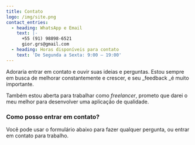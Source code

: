 ```yaml
---
title: Contato
logo: /img/site.png
contact_entries:
  - heading: WhatsApp e Email
    text: |-
      +55 (91) 98898-6521
      gior.grs@gmail.com
  - heading: Horas disponíveis para contato
    text: 'De Segunda a Sexta: 9:00 – 19:00'
---
```

Adoraria entrar em contato e ouvir suas ideias e perguntas. Estou sempre em busca de melhorar constantemente e crescer, e seu _feedback _é muito importante.

Também estou aberta para trabalhar como _freelancer_, prometo que darei o meu melhor para desenvolver uma aplicação de qualidade.

<h3 class="f4 b lh-title mb2">Como posso entrar em contato?</h3>

Você pode usar o formulário abaixo para fazer qualquer pergunta, ou entrar em contato para trabalho.
